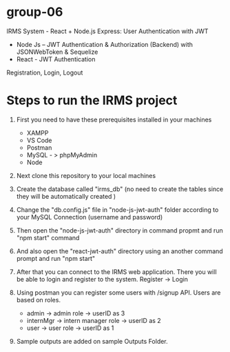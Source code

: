 # group-06

IRMS System - React + Node.js Express: User Authentication with JWT
- Node Js – JWT Authentication & Authorization (Backend) with JSONWebToken & Sequelize
- React - JWT Authentication

Registration, Login, Logout

# Steps to run the IRMS project

1. First you need to have these prerequisites installed in your machines

    - XAMPP
    - VS Code
    - Postman
    - MySQL - > phpMyAdmin
    - Node

2. Next clone this repository to your local machines

3. Create the database called "irms_db" (no need to create the tables since they will be automatically created )

4. Change the "db.config.js" file in "node-js-jwt-auth" folder according to your MySQL Connection (username and password)

5. Then open the "node-js-jwt-auth" directory in command propmt and run "npm start" command

6. And also open the "react-jwt-auth" directory using an another command prompt and run "npm start"

7. After that you can connect to the IRMS web application. There you will be able to login and register to the system.
    Register -> Login

8. Using postman you can register some users with /signup API. Users are based on roles.
    - admin -> admin role -> userID as 3
    - internMgr -> intern manager role -> userID as 2
    - user -> user role -> userID as 1

9. Sample outputs are added on sample Outputs Folder.


